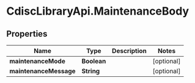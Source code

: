 # CdiscLibraryApi.MaintenanceBody

## Properties

Name | Type | Description | Notes
------------ | ------------- | ------------- | -------------
**maintenanceMode** | **Boolean** |  | [optional] 
**maintenanceMessage** | **String** |  | [optional] 


